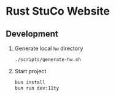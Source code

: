 # Rust StuCo Website

## Development

1. Generate local `hw` directory

    ```bash
    ./scripts/generate-hw.sh
    ```

2. Start project

    ```bash
    bun install
    bun run dev:11ty
    ```
